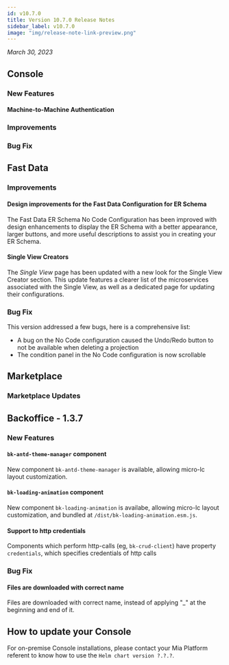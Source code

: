 ```yaml
---
id: v10.7.0
title: Version 10.7.0 Release Notes
sidebar_label: v10.7.0
image: "img/release-note-link-preview.png"
---
```


_March 30, 2023_

## Console

### New Features

#### Machine-to-Machine Authentication

<!-- TODO: add description -->

### Improvements

### Bug Fix

## Fast Data

### Improvements

#### Design improvements for the Fast Data Configuration for ER Schema

The Fast Data ER Schema No Code Configuration has been improved with design enhancements to display the ER Schema with a better appearance, larger buttons, and more useful descriptions to assist you in creating your ER Schema.

#### Single View Creators

The _Single View_ page has been updated with a new look for the Single View Creator section. This update features a clearer list of the microservices associated with the Single View, as well as a dedicated page for updating their configurations.

### Bug Fix

This version addressed a few bugs, here is a comprehensive list:
* A bug on the No Code configuration caused the Undo/Redo button to not be available when deleting a projection
* The condition panel in the No Code configuration is now scrollable

## Marketplace

### Marketplace Updates

## Backoffice - 1.3.7

### New Features

#### `bk-antd-theme-manager` component

New component `bk-antd-theme-manager` is available, allowing micro-lc layout customization.

#### `bk-loading-animation` component

New component `bk-loading-animation` is availabe, allowing micro-lc layout customization, and bundled at `/dist/bk-loading-animation.esm.js`.

#### Support to http credentials
Components which perform http-calls (eg, `bk-crud-client`) have property `credentials`, which specifies credentials of http calls

### Bug Fix

#### Files are downloaded with correct name
Files are downloaded with correct name, instead of applying "_" at the beginning and end of it.

## How to update your Console

For on-premise Console installations, please contact your Mia Platform referent to know how to use the `Helm chart version ?.?.?`.
